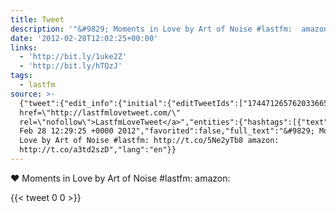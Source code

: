 ```yaml
---
title: Tweet
description: '"&#9829; Moments in Love by Art of Noise #lastfm:  amazon: "'
date: '2012-02-28T12:02:25+00:00'
links:
  - 'http://bit.ly/1uke2Z'
  - 'http://bit.ly/hTQzJ'
tags:
  - lastfm
source: >-
  {"tweet":{"edit_info":{"initial":{"editTweetIds":["174471265762033665"],"editableUntil":"2012-02-28T13:29:25.934Z","editsRemaining":"5","isEditEligible":true}},"retweeted":false,"source":"<a
  href=\"http://lastfmlovetweet.com/\"
  rel=\"nofollow\">LastfmLoveTweet</a>","entities":{"hashtags":[{"text":"lastfm","indices":["40","47"]}],"symbols":[],"user_mentions":[],"urls":[{"url":"http://t.co/5Ne2yTb8","expanded_url":"http://bit.ly/1uke2Z","display_url":"bit.ly/1uke2Z","indices":["49","69"]},{"url":"http://t.co/a3td2szD","expanded_url":"http://bit.ly/hTQzJ","display_url":"bit.ly/hTQzJ","indices":["78","98"]}]},"display_text_range":["0","98"],"favorite_count":"0","id_str":"174471265762033665","truncated":false,"retweet_count":"0","id":"174471265762033665","possibly_sensitive":false,"created_at":"Tue
  Feb 28 12:29:25 +0000 2012","favorited":false,"full_text":"&#9829; Moments in
  Love by Art of Noise #lastfm: http://t.co/5Ne2yTb8 amazon:
  http://t.co/a3td2szD","lang":"en"}}
---
```

&#9829; Moments in Love by Art of Noise #lastfm:  amazon: 
    
{{< tweet 0 0 >}}
    
